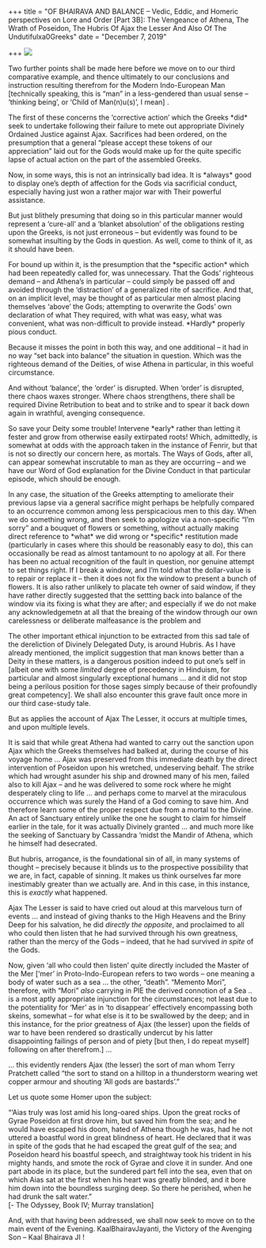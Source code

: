 +++
title = "OF BHAIRAVA AND BALANCE – Vedic, Eddic, and Homeric perspectives on Lore and Order [Part 3B]: The Vengeance of Athena, The Wrath of Poseidon, The Hubris Of Ajax the Lesser And Also Of The Undutifulxa0Greeks"
date = "December 7, 2019"

+++
![](https://aryaakasha.files.wordpress.com/2019/12/79465275_10162647484940574_5662198348598214656_n.jpg?w=567)

Two further points shall be made here before we move on to our third
comparative example, and thence ultimately to our conclusions and
instruction resulting therefrom for the Modern Indo-European Man
\[technically speaking, this is “man” in a less-gendered than usual
sense – ‘thinking being’, or ‘Child of Man(n)u(s)’, I mean\] .

The first of these concerns the ‘corrective action’ which the Greeks
\*did\* seek to undertake following their failure to mete out
appropriate Divinely Ordained Justice against Ajax. Sacrifices had been
ordered, on the presumption that a general “please accept these tokens
of our appreciation” laid out for the Gods would make up for the quite
specific lapse of actual action on the part of the assembled Greeks.

Now, in some ways, this is not an intrinsically bad idea. It is
\*always\* good to display one’s depth of affection for the Gods via
sacrificial conduct, especially having just won a rather major war with
Their powerful assistance.

But just blithely presuming that doing so in this particular manner
would represent a ‘cure-all’ and a ‘blanket absolution’ of the
obligations resting upon the Greeks, is not just erroneous – but
evidently was found to be somewhat insulting by the Gods in question. As
well, come to think of it, as it should have been.

For bound up within it, is the presumption that the \*specific action\*
which had been repeatedly called for, was unnecessary. That the Gods’
righteous demand – and Athena’s in particular – could simply be passed
off and avoided through the ‘distraction’ of a generalized rite of
sacrifice. And that, on an implicit level, may be thought of as
particular men almost placing themselves ‘above’ the Gods; attempting to
overwrite the Gods’ own declaration of what They required, with what was
easy, what was convenient, what was non-difficult to provide instead.
\*Hardly\* properly pious conduct.

Because it misses the point in both this way, and one additional – it
had in no way “set back into balance” the situation in question. Which
was the righteous demand of the Deities, of wise Athena in particular,
in this woeful circumstance.

And without ‘balance’, the ‘order’ is disrupted. When ‘order’ is
disrupted, there chaos waxes stronger. Where chaos strengthens, there
shall be required Divine Retribution to beat and to strike and to spear
it back down again in wrathful, avenging consequence.

So save your Deity some trouble! Intervene \*early\* rather than letting
it fester and grow from otherwise easily extirpated roots! Which,
admittedly, is somewhat at odds with the approach taken in the instance
of Fenrir, but that is not so directly our concern here, as mortals. The
Ways of Gods, after all, can appear somewhat inscrutable to man as they
are occurring – and we have our Word of God explanation for the Divine
Conduct in that particular episode, which should be enough.

In any case, the situation of the Greeks attempting to ameliorate their
previous lapse via a general sacrifice might perhaps be helpfully
compared to an occurrence common among less perspicacious men to this
day. When we do something wrong, and then seek to apologize via a
non-specific “I’m sorry” and a bouquet of flowers or something, without
actually making direct reference to \*what\* we did wrong or
\*specific\* restitution made (particularly in cases where this should
be reasonably easy to do), this can occasionally be read as almost
tantamount to no apology at all. For there has been no actual
recognition of the fault in question, nor genuine attempt to set things
right. If I break a window, and I’m told what the dollar-value is to
repair or replace it – then it does not fix the window to present a
bunch of flowers. It is also rather unlikely to placate teh owner of
said window, if they have rather directly suggested that the settting
back into balance of the window via its fixing is what they are after;
and especially if we do not make any acknowledgemetn at all that the
breaing of the window through our own carelessness or deliberate
malfeasance is the problem and

 The other important ethical injunction to be extracted from this sad
tale of the dereliction of Divinely Delegated Duty, is around Hubris. As
I have already mentioned, the implicit suggestion that man knows better
than a Deity in these matters, is a dangerous position indeed to put
one’s self in \[albeit one with some *limited* degree of precedency in
Hinduism, for particular and almost singularly exceptional humans … and
it did not stop being a perilous position for those sages simply because
of their profoundly great competency\]. We shall also encounter this
grave fault once more in our third case-study tale. 

But as applies the account of Ajax The Lesser, it occurs at multiple
times, and upon multiple levels. 

It is said that while great Athena had wanted to carry out the sanction
upon Ajax which the Greeks themselves had balked at, during the course
of his voyage home … Ajax was preserved from this immediate death by the
direct intervention of Poseidon upon his wretched, undeserving behalf.
The strike which had wrought asunder his ship and drowned many of his
men, failed also to kill Ajax – and he was delivered to some rock where
he might desperately cling to life … and perhaps come to marvel at the
miraculous occurrence which was surely the Hand of a God coming to save
him. And therefore learn some of the proper respect due from a mortal to
the Divine. An act of Sanctuary entirely unlike the one he sought to
claim for himself earlier in the tale, for it was actually Divinely
granted … and much more like the seeking of Sanctuary by Cassandra
‘midst the Mandir of Athena, which he himself had desecrated. 

But hubris, arrogance, is the foundational sin of all, in many systems
of thought – precisely because it blinds us to the prospective
possibility that we are, in fact, capable of sinning. It makes us think
ourselves far more inestimably greater than we actually are. And in this
case, in this instance, this is *exactly* what happened. 

Ajax The Lesser is said to have cried out aloud at this marvelous turn
of events … and instead of giving thanks to the High Heavens and the
Briny Deep for his salvation, he did *directly the opposite*, and
proclaimed to all who could then listen that he had survived through his
own greatness, rather than the mercy of the Gods – indeed, that he had
survived *in spite* of the Gods. 

Now, given ‘all who could then listen’ quite directly included the
Master of the Mer \[‘mer’ in Proto-Indo-European refers to two words –
one meaning a body of water such as a sea … the other, “death”. “Memento
Mori”, therefore, with “Mori” *also* carrying in PIE the derived
connotion of a Sea .. is a most aptly appropriate injunction for the
circumstances; not least due to the potentiality for ‘Mer’ as in ‘to
disappear’ effectively encompassing both skeins, somewhat – for what
else is it to be swallowed by the deep; and in this instance, for the
prior greatness of Ajax (the lesser) upon the fields of war to have been
rendered so drastically undercut by his latter disappointing failings of
person and of piety \[but then, I do repeat myself\] following on after
therefrom.\] … 

… this evidently renders Ajax (the lesser) the sort of man whom Terry
Pratchett called “the sort to stand on a hilltop in a thunderstorm
wearing wet copper armour and shouting ‘All gods are bastards’.” 

Let us quote some Homer upon the subject: 

“‘Aias truly was lost amid his long-oared ships. Upon the great rocks of
Gyrae Poseidon at first drove him, but saved him from the sea; and he
would have escaped his doom, hated of Athena though he was, had he not
uttered a boastful word in great blindness of heart. He declared that it
was in spite of the gods that he had escaped the great gulf of the sea;
and Poseidon heard his boastful speech, and straightway took his trident
in his mighty hands, and smote the rock of Gyrae and clove it in sunder.
And one part abode in its place, but the sundered part fell into the
sea, even that on which Aias sat at the first when his heart was greatly
blinded, and it bore him down into the boundless surging deep. So there
he perished, when he had drunk the salt water.”  
\[- The Odyssey, Book IV; Murray translation\] 

And, with that having been addressed, we shall now seek to move on to
the main event of the Evening. KaalBhairavJayanti, the Victory of the
Avenging Son – Kaal Bhairava JI !   
